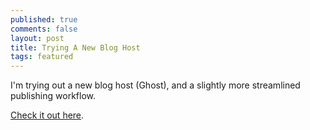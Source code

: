 ```yaml
---
published: true
comments: false
layout: post
title: Trying A New Blog Host
tags: featured
---
```


I'm trying out a new blog host (Ghost), and a slightly more streamlined publishing workflow. 

[Check it out here](http://tmadhavan.com).
